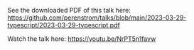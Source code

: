 See the downloaded PDF of this talk here: https://github.com/perenstrom/talks/blob/main/2023-03-29-typescript/2023-03-29-typescript.pdf

Watch the talk here: https://youtu.be/NrPT5n1favw